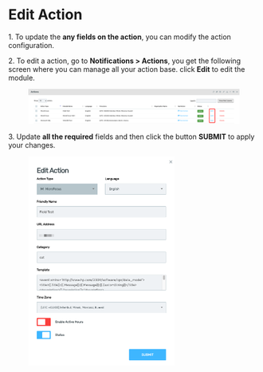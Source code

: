 # Edit Action

1\.      To update the **any fields on the action**, you can modify the action configuration.

2\.      To edit a action, go to **Notifications > Actions**, you get the following screen where you can manage all your action base. click **Edit** to edit the module.&#x20;

<div align="left">

<figure><img src="../../../.gitbook/assets/image (720).png" alt=""><figcaption></figcaption></figure>

</div>

3\.      Update **all the required** fields and then click the button **SUBMIT** to apply your changes.

<div align="left">

<figure><img src="../../../.gitbook/assets/image (721).png" alt="" width="294"><figcaption></figcaption></figure>

</div>
